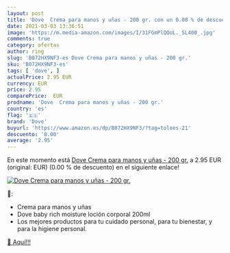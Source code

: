 ```yaml
---
layout: post
title: 'Dove  Crema para manos y uñas - 200 gr. con un 0.00 % de descuento'
date: 2021-03-03 13:36:51
image: 'https://m.media-amazon.com/images/I/31FGmPlQQoL._SL400_.jpg'
comments: true
category: ofertas
author: ring
slug: 'B072HX9NF3-es Dove Crema para manos y uñas - 200 gr.'
sku: 'B072HX9NF3-es'
tags: [ 'dove', ]
actualPrice: 2.95 EUR
currency: EUR
price: 2.95
comparePrice:  EUR
prodname: 'Dove  Crema para manos y uñas - 200 gr.'
country: 'es'
flag: '🇪🇸'
brand: 'Dove'
buyurl: 'https://www.amazon.es/dp/B072HX9NF3/?tag=tolees-21'
descuento: '0.00'
average: '2.95'
---
```


En este momento está [Dove  Crema para manos y uñas - 200 gr.](https://www.amazon.es/dp/B072HX9NF3/?tag=tolees-21) a 2.95 EUR (original:  EUR) (0.00 %  de descuento) en el siguiente enlace!

[![Dove  Crema para manos y uñas - 200 gr.](https://m.media-amazon.com/images/I/31FGmPlQQoL._SL400_.jpg)](https://www.amazon.es/dp/B072HX9NF3/?tag=tolees-21)

🔎:

- Crema para manos y uñas
- Dove baby rich moisture loción corporal 200ml
- Los mejores productos para tu cuidado personal, para tu bienestar, y para la higiene personal.

[🛒 Aquí!!!](https://www.amazon.es/dp/B072HX9NF3/?tag=tolees-21)
